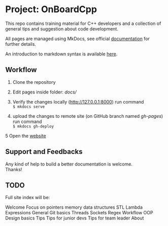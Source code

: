 # Project: OnBoardCpp

This repo contains training material for C++ developers and a collection of general tips and suggestion about code development.

All pages are managed using MkDocs, see official [documentation](https://www.mkdocs.org) for further details.

An introduction to markdown syntax is available [here](https://www.markdownguide.org).

## Workflow

1. Clone the repository

2. Edit pages inside folder: _docs/_

3. Verify the changes locally (http://127.0.0.1:8000) run command  
``$ mkdocs serve``

4. upload the changes to remote site (on GitHub branch named _gh-pages_) run command  
``$ mkdocs gh-deploy``

5 Open the [website](https://lisr-pcx.github.io/on-board-cpp)

## Support and Feedbacks

Any kind of help to build a better documentation is welcome.  
Thanks!

## TODO

Full site index will be:

Welcome
Focus on
    pointers
    memory
    data structures
    STL
    Lambda Expressions
General
    Git basics
    Threads
    Sockets
    Regex
    Workflow
OOP
    Design basics
Tips
    Tips for junior devs
    Tips for team leader
About
